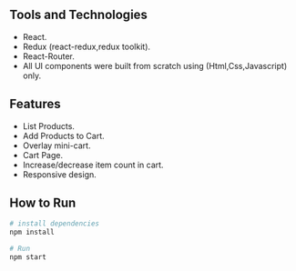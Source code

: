 

## Tools and Technologies

- React.
- Redux (react-redux,redux toolkit).
- React-Router. 
- All UI components were built from scratch using (Html,Css,Javascript) only.

## Features

- List Products. 
- Add Products to Cart. 
- Overlay mini-cart. 
- Cart Page. 
- Increase/decrease item count in cart. 
- Responsive design.

## How to Run

``` bash
# install dependencies
npm install

# Run 
npm start

```
